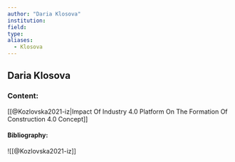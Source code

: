 ```yaml
---
author: "Daria Klosova"
institution:
field:
type:
aliases:
  - Klosova
---
```


## Daria Klosova

### Content:
[[@Kozlovska2021-iz|Impact Of Industry 4.0 Platform On The Formation Of Construction 4.0 Concept]]

#### Bibliography:

![[@Kozlovska2021-iz]]